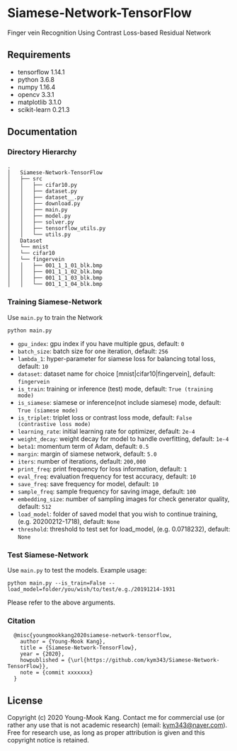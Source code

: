 # Siamese-Network-TensorFlow
Finger vein Recognition Using Contrast Loss-based Residual Network

## Requirements
- tensorflow 1.14.1
- python 3.6.8  
- numpy 1.16.4  
- opencv 3.3.1
- matplotlib 3.1.0
- scikit-learn 0.21.3

## Documentation
### Directory Hierarchy
``` 
.
│   Siamese-Network-TensorFlow
│   ├── src
│   │   ├── cifar10.py
│   │   ├── dataset.py
│   │   ├── dataset__.py
│   │   ├── download.py
│   │   ├── main.py
│   │   ├── model.py
│   │   ├── solver.py
│   │   ├── tensorflow_utils.py
│   │   └── utils.py
│   Dataset
│   └── mnist
│   └── cifar10
│   └── fingervein
│   │   ├── 001_1_1_01_blk.bmp
│   │   ├── 001_1_1_02_blk.bmp
│   │   ├── 001_1_1_03_blk.bmp
│   │   └── 001_1_1_04_blk.bmp
```  

### Training Siamese-Network
Use `main.py` to train the Network
```
python main.py
```
- `gpu_index`: gpu index if you have multiple gpus, default: `0`  
- `batch_size`: batch size for one iteration, default: `256`
- `lambda_1`: hyper-parameter for siamese loss for balancing total loss, default: `10`
- `dataset`: dataset name for choice [mnist|cifar10|fingervein], default: `fingervein`
- `is_train`: training or inference (test) mode, default: `True (training mode)`  
- `is_siamese`: siamese or inference(not include siamese) mode, default: `True (siamese mode)`  
- `is_triplet`: triplet loss or contrast loss mode, default: `False (contrastive loss mode)`  
- `learning_rate`: initial learning rate for optimizer, default: `2e-4` 
- `weight_decay`: weight decay for model to handle overfitting, default: `1e-4`
- `beta1`: momentum term of Adam, default: `0.5`
- `margin`: margin of siamese network, default: `5.0`
- `iters`: number of iterations, default: `200,000`  
- `print_freq`: print frequency for loss information, default: `1`  
- `eval_freq`: evaluation frequency for test accuracy, default: `10`  
- `save_freq`: save frequency for model, default: `10`  
- `sample_freq`: sample frequency for saving image, default: `100`  
- `embedding_size`: number of sampling images for check generator quality, default: `512`  
- `load_model`: folder of saved model that you wish to continue training, (e.g. 20200212-1718), default: `None`  
- `threshold`: threshold to test set for load_model, (e.g. 0.0718232), default: `None`  

### Test Siamese-Network
Use `main.py` to test the models. Example usage:
```
python main.py --is_train=False --load_model=folder/you/wish/to/test/e.g./20191214-1931
```  
Please refer to the above arguments.

### Citation
```
  @misc{youngmookkang2020siamese-network-tensorflow,
    author = {Young-Mook Kang},
    title = {Siamese-Network-TensorFlow},
    year = {2020},
    howpublished = {\url{https://github.com/kym343/Siamese-Network-TensorFlow}},
    note = {commit xxxxxxx}
  }
```

 ## License
Copyright (c) 2020 Young-Mook Kang. Contact me for commercial use (or rather any use that is not academic research) (email: kym343@naver.com). Free for research use, as long as proper attribution is given and this copyright notice is retained.
